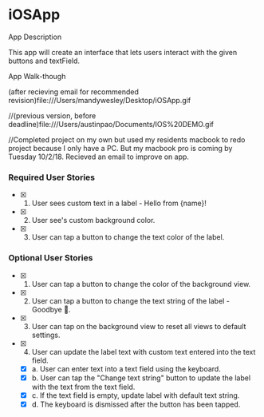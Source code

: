 # iOSApp
App Description

This app will create an interface that lets users interact with the given buttons and textField. 

App Walk-though



(after recieving email for recommended revision)file:///Users/mandywesley/Desktop/iOSApp.gif

//(previous version, before deadline)file:///Users/austinpao/Documents/IOS%20DEMO.gif


//Completed project on my own but used my residents macbook to redo project because I only have a PC. But my macbook pro is coming by Tuesday 10/2/18. Recieved an email to improve on app.

### Required User Stories
- [x] 1. User sees custom text in a label - Hello from {name}!
- [x] 2. User see's custom background color.
- [x] 3. User can tap a button to change the text color of the label.

### Optional User Stories
- [x] 1. User can tap a button to change the color of the background view.
- [x] 2. User can tap a button to change the text string of the label - Goodbye 👋.
- [x] 3. User can tap on the background view to reset all views to default settings.
- [x] 4. User can update the label text with custom text entered into the text field.
   - [x] a. User can enter text into a text field using the keyboard.
   - [x] b. User can tap the "Change text string" button to update the label with the text from the text field.
   - [x] c. If the text field is empty, update label with default text string.
   - [x] d. The keyboard is dismissed after the button has been tapped.
